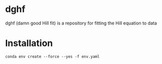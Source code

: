 # dghf
dghf (damn good Hill fit) is a repository for fitting the Hill equation to data


# Installation

    conda env create --force --yes -f env.yaml
